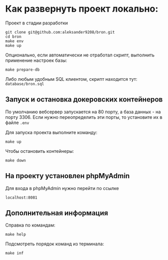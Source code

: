 # Как развернуть проект локально:

Проект в стадии разработки

```
git clone git@github.com:aleksander9208/bron.git
cd bron
make env
make up
```

Опционально, если автоматически не отработал скрипт,
выполнить применение настроек базы:
```
make prepare-db
```
Либо любым удобным SQL клиентом, скрипт находится тут: `database/bron.sql`<br>

## Запуск и остановка докеровских контейнеров

По умолчанию вебсервер запускается на 80 порту, а база данных - на порту 3306.
Если нужно переопределить эти порты, то установите их в файле `.env`

Для запуска проекта выполните команду:
```
make up
```

Чтобы остановить контейнеры:
```
make down
```

## На проекту установлен phpMyAdmin

Для входа в phpMyAdmin нужно перейти по ссылке 
```
localhost:8081
```

## Дополнительная информация

Справка по командам:
```
make help
```
Подсмотреть порядок команд из терминала:
```
make inf
```